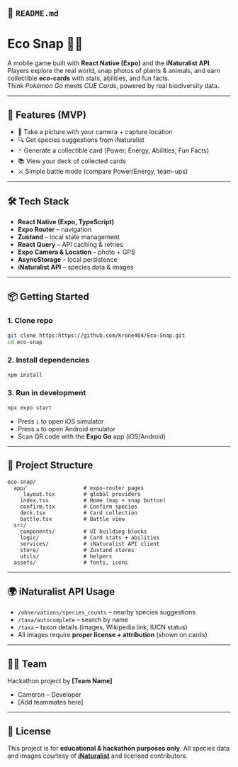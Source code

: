 ## 📄 `README.md`

# Eco Snap 🌱📸

A mobile game built with **React Native (Expo)** and the **iNaturalist API**.  
Players explore the real world, snap photos of plants & animals, and earn collectible **eco-cards** with stats, abilities, and fun facts.  
Think *Pokémon Go* meets *CUE Cards*, powered by real biodiversity data.  

---

## 🚀 Features (MVP)
- 📸 Take a picture with your camera + capture location  
- 🔍 Get species suggestions from iNaturalist  
- 🃏 Generate a collectible card (Power, Energy, Abilities, Fun Facts)  
- 📚 View your deck of collected cards  
- ⚔️ Simple battle mode (compare Power/Energy, team-ups)  

---

## 🛠 Tech Stack
- **React Native (Expo, TypeScript)**
- **Expo Router** – navigation
- **Zustand** – local state management
- **React Query** – API caching & retries
- **Expo Camera & Location** – photo + GPS
- **AsyncStorage** – local persistence
- **iNaturalist API** – species data & images

---

## 📦 Getting Started

### 1. Clone repo
```bash
git clone https:https://github.com/Krone404/Eco-Snap.git
cd eco-snap
````

### 2. Install dependencies

```bash
npm install
```

### 3. Run in development

```bash
npx expo start
```

* Press `i` to open iOS simulator
* Press `a` to open Android emulator
* Scan QR code with the **Expo Go** app (iOS/Android)

---

## 📂 Project Structure

```
eco-snap/
  app/                  # expo-router pages
    _layout.tsx         # global providers
    index.tsx           # Home (map + snap button)
    confirm.tsx         # Confirm species
    deck.tsx            # Card collection
    battle.tsx          # Battle view
  src/
    components/         # UI building blocks
    logic/              # Card stats + abilities
    services/           # iNaturalist API client
    store/              # Zustand stores
    utils/              # helpers
  assets/               # fonts, icons
```

---

## 🌍 iNaturalist API Usage

* `/observations/species_counts` – nearby species suggestions
* `/taxa/autocomplete` – search by name
* `/taxa` – taxon details (images, Wikipedia link, IUCN status)
* All images require **proper license + attribution** (shown on cards)

---

## 👩‍💻 Team

Hackathon project by **\[Team Name]**

* Cameron – Developer
* \[Add teammates here]

---

## 📜 License

This project is for **educational & hackathon purposes only**.
All species data and images courtesy of **[iNaturalist](https://www.inaturalist.org/)** and licensed contributors.
